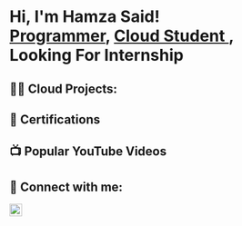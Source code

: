 <h1>Hi, I'm Hamza Said! <br/><a href="https://github.com/nsohamza">Programmer</a>, <a href="https://www.linkedin.com/in/hamza-said-mohamed-b2101524b/">Cloud Student </a>, <a> Looking For Internship</a></h1>

<h2>👨‍💻 Cloud Projects:</h2>

<h2>📝 Certifications </h2>

<h2>📺 Popular YouTube Videos</h2>


<h2> 🤳 Connect with me:</h2>
<img align="left" alt="JoshMadakor | LinkedIn" width="22px" src="https://cdn.jsdelivr.net/npm/simple-icons@v3/icons/linkedin.svg" />

[linkedin]: (https://www.linkedin.com/in/hamza-said-mohamed-b2101524b/)


